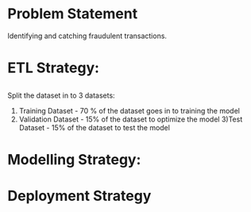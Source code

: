 # Problem Statement
Identifying and catching fraudulent transactions.

# ETL Strategy:
## 
Split the dataset in to 3 datasets:
1) Training Dataset - 70 % of the dataset goes in to training the model
2) Validation Dataset - 15%  of the dataset to optimize the model 
3)Test Dataset - 15% of the dataset to test the model 

# Modelling Strategy:
##

# Deployment Strategy

